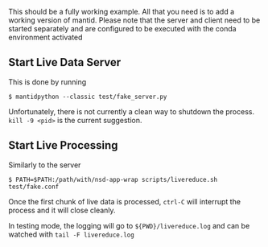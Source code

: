 This should be a fully working example. All that you need is to add a
working version of mantid. Please note that the server and client need
to be started separately and are configured to be executed with the
conda environment activated

Start Live Data Server
----------------------

This is done by running
```
$ mantidpython --classic test/fake_server.py
```
Unfortunately, there is not currently a clean way to shutdown the
process. `kill -9 <pid>` is the current suggestion.

Start Live Processing
---------------------

Similarly to the server
```
$ PATH=$PATH:/path/with/nsd-app-wrap scripts/livereduce.sh test/fake.conf
```
Once the first chunk of live data is processed, `ctrl-C` will
interrupt the process and it will close cleanly.

In testing mode, the logging will go to `${PWD}/livereduce.log` and can be watched with `tail -F livereduce.log`
